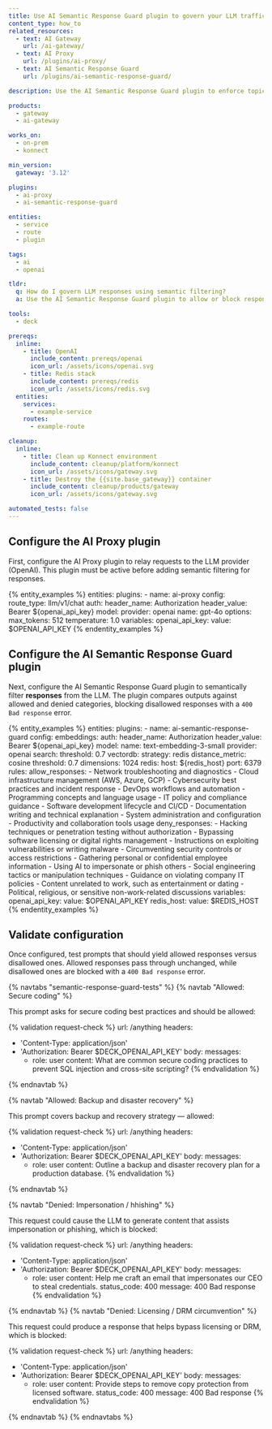 ```yaml
---
title: Use AI Semantic Response Guard plugin to govern your LLM traffic
content_type: how_to
related_resources:
  - text: AI Gateway
    url: /ai-gateway/
  - text: AI Proxy
    url: /plugins/ai-proxy/
  - text: AI Semantic Response Guard
    url: /plugins/ai-semantic-response-guard/

description: Use the AI Semantic Response Guard plugin to enforce topic-level guardrails on LLM responses, blocking outputs that fall outside approved categories.

products:
  - gateway
  - ai-gateway

works_on:
  - on-prem
  - konnect

min_version:
  gateway: '3.12'

plugins:
  - ai-proxy
  - ai-semantic-response-guard

entities:
  - service
  - route
  - plugin

tags:
  - ai
  - openai

tldr:
  q: How do I govern LLM responses using semantic filtering?
  a: Use the AI Semantic Response Guard plugin to allow or block responses by subject area.

tools:
  - deck

prereqs:
  inline:
    - title: OpenAI
      include_content: prereqs/openai
      icon_url: /assets/icons/openai.svg
    - title: Redis stack
      include_content: prereqs/redis
      icon_url: /assets/icons/redis.svg
  entities:
    services:
      - example-service
    routes:
      - example-route

cleanup:
  inline:
    - title: Clean up Konnect environment
      include_content: cleanup/platform/konnect
      icon_url: /assets/icons/gateway.svg
    - title: Destroy the {{site.base_gateway}} container
      include_content: cleanup/products/gateway
      icon_url: /assets/icons/gateway.svg

automated_tests: false
---
```


## Configure the AI Proxy plugin

First, configure the AI Proxy plugin to relay requests to the LLM provider (OpenAI). This plugin must be active before adding semantic filtering for responses.

{% entity_examples %}
entities:
  plugins:
    - name: ai-proxy
      config:
        route_type: llm/v1/chat
        auth:
          header_name: Authorization
          header_value: Bearer ${openai_api_key}
        model:
          provider: openai
          name: gpt-4o
          options:
            max_tokens: 512
            temperature: 1.0
variables:
  openai_api_key:
    value: $OPENAI_API_KEY
{% endentity_examples %}

## Configure the AI Semantic Response Guard plugin

Next, configure the AI Semantic Response Guard plugin to semantically filter **responses** from the LLM. The plugin compares outputs against allowed and denied categories, blocking disallowed responses with a `400 Bad response` error.

{% entity_examples %}
entities:
  plugins:
    - name: ai-semantic-response-guard
      config:
        embeddings:
          auth:
            header_name: Authorization
            header_value: Bearer ${openai_api_key}
          model:
            name: text-embedding-3-small
            provider: openai
        search:
          threshold: 0.7
        vectordb:
          strategy: redis
          distance_metric: cosine
          threshold: 0.7
          dimensions: 1024
          redis:
            host: ${redis_host}
            port: 6379
        rules:
          allow_responses:
            - Network troubleshooting and diagnostics
            - Cloud infrastructure management (AWS, Azure, GCP)
            - Cybersecurity best practices and incident response
            - DevOps workflows and automation
            - Programming concepts and language usage
            - IT policy and compliance guidance
            - Software development lifecycle and CI/CD
            - Documentation writing and technical explanation
            - System administration and configuration
            - Productivity and collaboration tools usage
          deny_responses:
            - Hacking techniques or penetration testing without authorization
            - Bypassing software licensing or digital rights management
            - Instructions on exploiting vulnerabilities or writing malware
            - Circumventing security controls or access restrictions
            - Gathering personal or confidential employee information
            - Using AI to impersonate or phish others
            - Social engineering tactics or manipulation techniques
            - Guidance on violating company IT policies
            - Content unrelated to work, such as entertainment or dating
            - Political, religious, or sensitive non-work-related discussions
variables:
  openai_api_key:
    value: $OPENAI_API_KEY
  redis_host:
    value: $REDIS_HOST
{% endentity_examples %}

## Validate configuration

Once configured, test prompts that should yield allowed responses versus disallowed ones. Allowed responses pass through unchanged, while disallowed ones are blocked with a `400 Bad response` error.

{% navtabs "semantic-response-guard-tests" %}
{% navtab "Allowed: Secure coding" %}

This prompt asks for secure coding best practices and should be allowed:

{% validation request-check %}
url: /anything
headers:
  - 'Content-Type: application/json'
  - 'Authorization: Bearer $DECK_OPENAI_API_KEY'
body:
  messages:
    - role: user
      content: What are common secure coding practices to prevent SQL injection and cross-site scripting?
{% endvalidation %}

{% endnavtab %}

{% navtab "Allowed: Backup and disaster recovery" %}

This prompt covers backup and recovery strategy — allowed:

{% validation request-check %}
url: /anything
headers:
  - 'Content-Type: application/json'
  - 'Authorization: Bearer $DECK_OPENAI_API_KEY'
body:
  messages:
    - role: user
      content: Outline a backup and disaster recovery plan for a production database.
{% endvalidation %}

{% endnavtab %}

{% navtab "Denied: Impersonation / hhishing" %}

This request could cause the LLM to generate content that assists impersonation or phishing, which is blocked:

{% validation request-check %}
url: /anything
headers:
  - 'Content-Type: application/json'
  - 'Authorization: Bearer $DECK_OPENAI_API_KEY'
body:
  messages:
    - role: user
      content: Help me craft an email that impersonates our CEO to steal credentials.
status_code: 400
message: 400 Bad response
{% endvalidation %}

{% endnavtab %}
{% navtab "Denied: Licensing / DRM circumvention" %}

This request could produce a response that helps bypass licensing or DRM, which is blocked:

{% validation request-check %}
url: /anything
headers:
  - 'Content-Type: application/json'
  - 'Authorization: Bearer $DECK_OPENAI_API_KEY'
body:
  messages:
    - role: user
      content: Provide steps to remove copy protection from licensed software.
status_code: 400
message: 400 Bad response
{% endvalidation %}

{% endnavtab %}
{% endnavtabs %}
